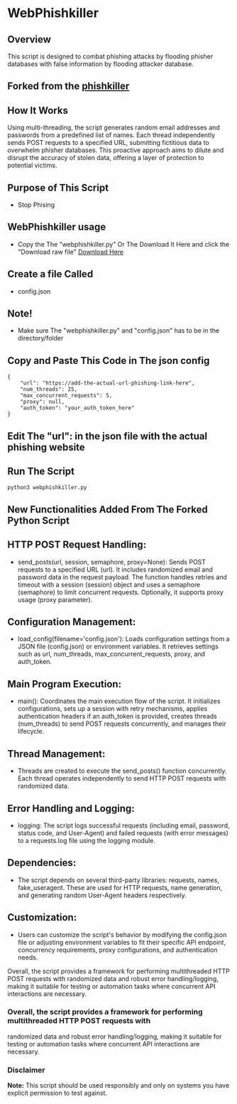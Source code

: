 # WebPhishkiller

## Overview
This script is designed to combat phishing attacks by flooding phisher databases with false information by flooding attacker database.

## Forked from the [phishkiller](https://github.com/CybrZone/phishkiller/tree/main)

## How It Works
Using multi-threading, the script generates random email addresses and passwords from a predefined list of names. Each thread independently sends POST requests to a specified URL, submitting fictitious data to overwhelm phisher databases. This proactive approach aims to dilute and disrupt the accuracy of stolen data, offering a layer of protection to potential victims.

## Purpose of This Script
- Stop Phising


## WebPhishkiller usage

- Copy the The "webphishkiller.py" Or The Download It Here and click the "Download raw file" <a href="https://github.com/SackNewTon/phishkiller/blob/main/webphishkiller" download>Download Here</a>

## Create a file Called

- config.json

## Note!
- Make sure The "webphishkiller.py" and "config.json" has to be in the directory/folder

## Copy and Paste This Code in The json config

```
{
    "url": "https://add-the-actual-url-phishing-link-here",
    "num_threads": 25,
    "max_concurrent_requests": 5,
    "proxy": null,
    "auth_token": "your_auth_token_here"
}
```

## Edit The "url": in the json file with the actual phishing website

## Run The Script

```
python3 webphishkiller.py
 ```
 


 ## New Functionalities Added From The Forked Python Script
 
## HTTP POST Request Handling:

- send_posts(url, session, semaphore, proxy=None): Sends POST requests to a specified URL
(url). It includes randomized email and password data in the request payload. The
function handles retries and timeout with a session (session) object and uses a semaphore
(semaphore) to limit concurrent requests. Optionally, it supports proxy usage (proxy parameter).

## Configuration Management:

- load_config(filename='config.json'): Loads configuration settings from a JSON file
(config.json) or environment variables. It retrieves settings such as url, num_threads, max_concurrent_requests, proxy, and auth_token.


## Main Program Execution:

- main(): Coordinates the main execution flow of the script. It initializes configurations, sets up
a session with retry mechanisms, applies authentication headers if an auth_token is provided,
creates threads (num_threads) to send POST requests concurrently, and manages their 
lifecycle.


## Thread Management:

- Threads are created to execute the send_posts() function concurrently. Each thread operates independently to send HTTP POST requests with randomized data.


## Error Handling and Logging:

- logging: The script logs successful requests (including email, password, status code, and User-Agent) and failed requests (with error messages) to a requests.log file using the logging module.

## Dependencies:

- The script depends on several third-party libraries: requests, names, fake_useragent. These are used for HTTP requests, name generation, and generating random User-Agent headers respectively.

## Customization:

- Users can customize the script's behavior by modifying the config.json file or adjusting environment variables to fit their specific API endpoint, concurrency requirements, proxy configurations, and authentication needs.

Overall, the script provides a framework for performing multithreaded HTTP POST requests with randomized data and robust error handling/logging, making it suitable for testing or automation tasks where concurrent API interactions are necessary.


### Overall, the script provides a framework for performing multithreaded HTTP POST requests with
randomized data and robust error handling/logging, making it suitable for testing or automation tasks
where concurrent API interactions are necessary.

 ### Disclaimer
**Note:** This script should be used responsibly and only on systems you have explicit permission to test against.
